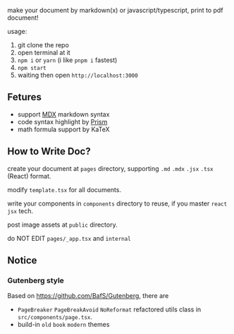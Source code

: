 make your document by markdown(x) or javascript/typescript, print to pdf document!

usage:

1. git clone the repo
2. open terminal at it
3. `npm i` or `yarn` (i like `pnpm i` fastest)
4. `npm start`
5. waiting then open `http://localhost:3000`

## Fetures

- support [MDX](https://mdxjs.com/) markdown syntax
- code syntax highlight by [Prism](https://prismjs.com/)
- math formula support by KaTeX

## How to Write Doc?

create your document at `pages` directory, supporting `.md` `.mdx` `.jsx` `.tsx` (React) format.

modify `template.tsx` for all documents.

write your components in `components` directory to reuse, if you master `react jsx` tech.

post image assets at `public` directory.

do NOT EDIT `pages/_app.tsx` and `internal`

## Notice

### Gutenberg style

Based on <https://github.com/BafS/Gutenberg>, there are

- `PageBreaker` `PageBreakAvoid` `NoReformat` refactored utils class in `src/components/page.tsx`.
- build-in `old` `book` `modern` themes
